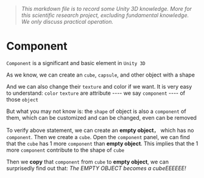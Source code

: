 > *This markdown file is to record some Unity 3D knowledge.
More for this scientific research project, excluding fundamental knowledge.
We only discuss practical operation.*

# Component
`Component` is a significant and basic element in `Unity 3D`

As we know, we can create an `cube`, `capsule`, and other object with a shape

And we can also change their `texture` and color if we want. It is very easy to understand: `color` `texture` are attribute ---- we say `component` ---- of those `object`

But what you may not know is: the `shape` of object is also a `component` of them, which can be customized and can be changed, even can be removed

To verify above statement, we can create an **empty object**， which has no `component`.
Then we create a `cube`. Open the `component` panel, we can find that the `cube` has 1 more `component` than **empty object**. This implies that the 1 more `component` contribute to the shape of `cube` 

Then we **copy** that `component` from `cube` to **empty object**, we can surprisedly find out that: *The EMPTY OBJECT becomes a cubeEEEEEE!*


